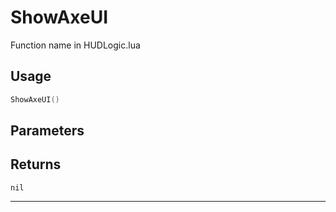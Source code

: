 # ShowAxeUI
Function name in HUDLogic.lua
## Usage
```lua
ShowAxeUI()
```
## Parameters

## Returns
`nil`

---